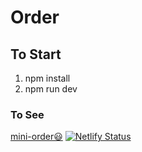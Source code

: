 # Order

## To Start
1. npm install
2. npm run dev


### To See
[mini-order😃](https://mini-order.netlify.app)
[![Netlify Status](https://api.netlify.com/api/v1/badges/e14d3de2-ff3e-49e9-82a8-8a1d5405b5cb/deploy-status)](https://app.netlify.com/sites/mini-order/deploys)